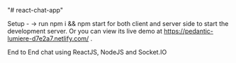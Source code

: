 "# react-chat-app" 

Setup - 
-> run npm i && npm start for both client and server side to start the development server.
Or you can view its live demo at https://pedantic-lumiere-d7e2a7.netlify.com/ .

End to End chat using ReactJS, NodeJS and Socket.IO 
